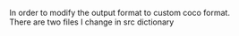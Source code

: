 In order to modify the output format to custom coco format.
<br> There are two files I change in src dictionary

